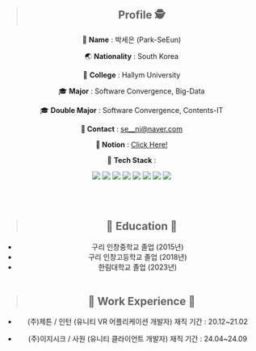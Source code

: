 <div align=center>

> ## Profile 🕵️

👧 **Name** : 박세은 (Park-SeEun)

🌏 **Nationality** : South Korea

🏫 **College** : Hallym University

🎓 **Major** : Software Convergence, Big-Data


🎓 **Double Major** : Software Convergence, Contents-IT


**📱 Contact** : se__ni@naver.com


**🔗 Notion** : [Click Here!](https://www.notion.so/IT-b41c8b308de04217b1ae92936ba9cd66?pvs=4)


:orange_book: **Tech Stack** : 

 
<img src="https://img.shields.io/badge/Java-F7DF1E?style=flat-square&logo=JavaScript&logoColor=white"/>
<img src="https://img.shields.io/badge/C-A8B9CC?style=flat-square&logo=C&logoColor=white"/>
<img src="https://img.shields.io/badge/C%23-00599C?style=flat-square&logo=C&logoColor=white"/>
<img src="https://img.shields.io/badge/cplusplus-00599C?style=flat-square&logo=cplusplus&logoColor=white"/>
<!-- <img src="https://img.shields.io/badge/Python-3776AB?style=flat-square&logo=Python&logoColor=white"/> -->
<img src="https://img.shields.io/badge/R-276DC3?style=flat-square&logo=R&logoColor=white"/>
<img src="https://img.shields.io/badge/flutter-02569B?style=flat-square&logo=flutter&logoColor=white"/>
<img src="https://img.shields.io/badge/Unity-0E1128?style=flat-square&logo=Unity&logoColor=white"/>
<img src="https://img.shields.io/badge/UE5-0E1128?style=flat-square&logo=Unreal Engine&logoColor=white"/>

<br/><br/>
> ## 	🏫 Education 🏫
 - 구리 인창중학교 졸업 (2015년)   
 - 구리 인창고등학교 졸업 (2018년)   
 - 한림대학교 졸업 (2023년)
<br/><br/>
> ## 	🏫 Work Experience 🏫
 - (주)제튼 / 인턴 (유니티 VR 어플리케이션 개발자)
   재직 기간 : 20.12~21.02

 - (주)이지시크 / 사원 (유니티 클라이언트 개발자)
   재직 기간 : 24.04~24.09
